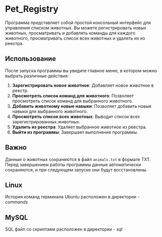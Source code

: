 ﻿# Pet_Registry

Программа представляет собой простой консольный интерфейс для управления списком животных. Вы можете регистрировать новых животных, просматривать и добавлять команды для каждого животного, просматривать список всех животных и удалять их из реестра.

## Использование

После запуска программы вы увидите главное меню, в котором можно выбрать различные действия:

1. **Зарегистрировать новое животное**: Добавляет новое животное в реестр.
2. **Просмотреть список команд для животного**: Позволяет просмотреть список команд для выбранного животного.
3. **Добавить животному новые навыки**: Позволяет добавить новые навыки для выбранного животного.
4. **Просмотреть список всех животных**: Выводит список всех зарегистрированных животных.
5. **Удалить из реестра**: Удаляет выбранное животное из реестра.
0. **Выйти из программы**: Завершает выполнение программы.

## Важно

Данные о животных сохраняются в файл `animals.txt` в формате TXT. Перед завершением работы программы данные автоматически сохраняются, и при следующем запуске они будут восстановлены.

## Linux
История команд терминала Ubuntu расположен в директории - *commands*

## MySQL
SQL файл со скриптами расположен в директории - *sql*
